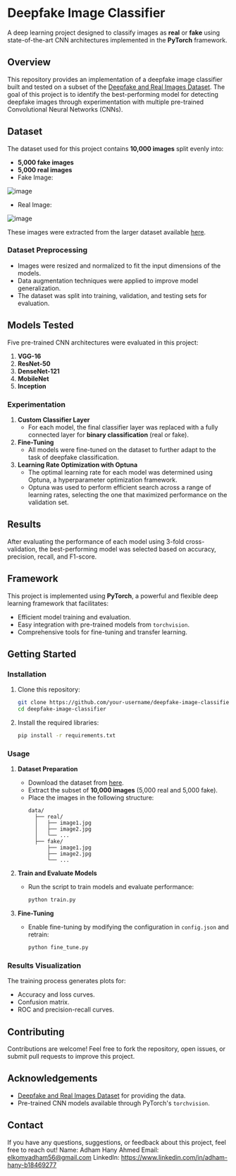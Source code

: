 # Deepfake Image Classifier  
A deep learning project designed to classify images as **real** or **fake** using state-of-the-art CNN architectures implemented in the **PyTorch** framework.  

## Overview  
This repository provides an implementation of a deepfake image classifier built and tested on a subset of the [Deepfake and Real Images Dataset](https://www.kaggle.com/datasets/manjilkarki/deepfake-and-real-images/data). The goal of this project is to identify the best-performing model for detecting deepfake images through experimentation with multiple pre-trained Convolutional Neural Networks (CNNs).  

## Dataset  
The dataset used for this project contains **10,000 images** split evenly into:  
- **5,000 fake images**  
- **5,000 real images**
- Fake Image:
  
![image](https://github.com/user-attachments/assets/c218c681-65e5-41b8-bed2-eabe99dcda82)

- Real Image:
  
![image](https://github.com/user-attachments/assets/dbd4d579-04ba-4fd6-ad81-61c6c6b14046)

These images were extracted from the larger dataset available [here](https://www.kaggle.com/datasets/manjilkarki/deepfake-and-real-images/data).  

### Dataset Preprocessing  
- Images were resized and normalized to fit the input dimensions of the models.  
- Data augmentation techniques were applied to improve model generalization.  
- The dataset was split into training, validation, and testing sets for evaluation.  

## Models Tested  
Five pre-trained CNN architectures were evaluated in this project:  
1. **VGG-16**  
2. **ResNet-50**  
3. **DenseNet-121**  
4. **MobileNet**  
5. **Inception**  

### Experimentation  
1. **Custom Classifier Layer**  
   - For each model, the final classifier layer was replaced with a fully connected layer for **binary classification** (real or fake).  
2. **Fine-Tuning**  
   - All models were fine-tuned on the dataset to further adapt to the task of deepfake classification.
3. **Learning Rate Optimization with Optuna**
   - The optimal learning rate for each model was determined using Optuna, a hyperparameter optimization framework.
   - Optuna was used to perform efficient search across a range of learning rates, selecting the one that maximized performance on the validation set.

## Results  
After evaluating the performance of each model using 3-fold cross-validation, the best-performing model was selected based on accuracy, precision, recall, and F1-score. 

## Framework  
This project is implemented using **PyTorch**, a powerful and flexible deep learning framework that facilitates:  
- Efficient model training and evaluation.  
- Easy integration with pre-trained models from `torchvision`.  
- Comprehensive tools for fine-tuning and transfer learning.  

## Getting Started   

### Installation  
1. Clone this repository:  
   ```bash  
   git clone https://github.com/your-username/deepfake-image-classifier.git  
   cd deepfake-image-classifier  
   ```  
2. Install the required libraries:  
   ```bash  
   pip install -r requirements.txt  
   ```  

### Usage  
1. **Dataset Preparation**  
   - Download the dataset from [here](https://www.kaggle.com/datasets/manjilkarki/deepfake-and-real-images/data).  
   - Extract the subset of **10,000 images** (5,000 real and 5,000 fake).  
   - Place the images in the following structure:  
     ```
     data/  
       ├── real/  
       │   ├── image1.jpg  
       │   ├── image2.jpg  
       │   └── ...  
       ├── fake/  
           ├── image1.jpg  
           ├── image2.jpg  
           └── ...  
     ```  

2. **Train and Evaluate Models**  
   - Run the script to train models and evaluate performance:  
     ```bash  
     python train.py  
     ```  

3. **Fine-Tuning**  
   - Enable fine-tuning by modifying the configuration in `config.json` and retrain:  
     ```bash  
     python fine_tune.py  
     ```  

### Results Visualization  
The training process generates plots for:  
- Accuracy and loss curves.  
- Confusion matrix.  
- ROC and precision-recall curves.  

## Contributing  
Contributions are welcome! Feel free to fork the repository, open issues, or submit pull requests to improve this project.  

## Acknowledgements  
- [Deepfake and Real Images Dataset](https://www.kaggle.com/datasets/manjilkarki/deepfake-and-real-images/data) for providing the data.  
- Pre-trained CNN models available through PyTorch's `torchvision`.  

## Contact
If you have any questions, suggestions, or feedback about this project, feel free to reach out!
Name: Adham Hany Ahmed
Email: elkomyadham56@gmail.com
LinkedIn: https://www.linkedin.com/in/adham-hany-b18469277
